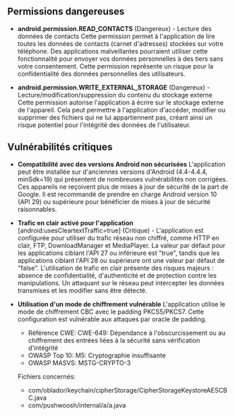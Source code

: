 ## Permissions dangereuses

- **android.permission.READ_CONTACTS** (Dangereux) - Lecture des données de contacts
  Cette permission permet à l'application de lire toutes les données de contacts (carnet d'adresses) stockées sur votre téléphone. Des applications malveillantes pourraient utiliser cette fonctionnalité pour envoyer vos données personnelles à des tiers sans votre consentement. Cette permission représente un risque pour la confidentialité des données personnelles des utilisateurs.

- **android.permission.WRITE_EXTERNAL_STORAGE** (Dangereux) - Lecture/modification/suppression du contenu du stockage externe
  Cette permission autorise l'application à écrire sur le stockage externe de l'appareil. Cela peut permettre à l'application d'accéder, modifier ou supprimer des fichiers qui ne lui appartiennent pas, créant ainsi un risque potentiel pour l'intégrité des données de l'utilisateur.

## Vulnérabilités critiques

- **Compatibilité avec des versions Android non sécurisées**
  L'application peut être installée sur d'anciennes versions d'Android (4.4-4.4.4, minSdk=19) qui présentent de nombreuses vulnérabilités non corrigées. Ces appareils ne reçoivent plus de mises à jour de sécurité de la part de Google. Il est recommandé de prendre en charge Android version 10 (API 29) ou supérieure pour bénéficier de mises à jour de sécurité raisonnables.

- **Trafic en clair activé pour l'application**
  [android:usesCleartextTraffic=true] (Critique) - L'application est configurée pour utiliser du trafic réseau non chiffré, comme HTTP en clair, FTP, DownloadManager et MediaPlayer. La valeur par défaut pour les applications ciblant l'API 27 ou inférieure est "true", tandis que les applications ciblant l'API 28 ou supérieure ont une valeur par défaut de "false". L'utilisation de trafic en clair présente des risques majeurs : absence de confidentialité, d'authenticité et de protection contre les manipulations. Un attaquant sur le réseau peut intercepter les données transmises et les modifier sans être détecté.

- **Utilisation d'un mode de chiffrement vulnérable**
  L'application utilise le mode de chiffrement CBC avec le padding PKCS5/PKCS7. Cette configuration est vulnérable aux attaques par oracle de padding.

  - Référence CWE: CWE-649: Dépendance à l'obscurcissement ou au chiffrement des entrées liées à la sécurité sans vérification d'intégrité
  - OWASP Top 10: M5: Cryptographie insuffisante
  - OWASP MASVS: MSTG-CRYPTO-3

  Fichiers concernés:

  - com/oblador/keychain/cipherStorage/CipherStorageKeystoreAESCBC.java
  - com/pushwoosh/internal/a/a.java
